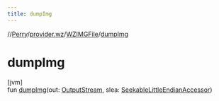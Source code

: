 ```yaml
---
title: dumpImg
---
```

//[Perry](../../../index.html)/[provider.wz](../index.html)/[WZIMGFile](index.html)/[dumpImg](dump-img.html)



# dumpImg



[jvm]\
fun [dumpImg](dump-img.html)(out: [OutputStream](https://docs.oracle.com/javase/8/docs/api/java/io/OutputStream.html), slea: [SeekableLittleEndianAccessor](../../tools.data.input/-seekable-little-endian-accessor/index.html))





